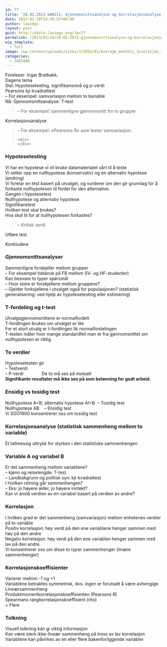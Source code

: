 ```yaml
---
id: 77
title: '28.02.2013 &#8211; Gjennomsnittsanalyse og korrelasjonsanalyse'
date: 2013-02-28T14:38:57+00:00
author: lassegs
layout: post
guid: http://skole.lassegs.org/?p=77
permalink: /2013/02/28/28-02-2013-gjennomsnittsanalyse-og-korrelasjonsanalyse/
wip_template:
  - full
image: /wp-content/uploads/sites/3/2014/01/Average_monthly_Insolation_to_15_deg_N_S.jpg
categories:
  - SGO1900
---
```

<div>
  Foreleser: Ingar Bratbakk.
</div>

<div>
</div>

<div>
  Dagens tema
</div>

<div>
  Sist: Hypotesetesting, signifikansnivå og p-verdi
</div>

<div>
  Pearsons kji-kvadrattest
</div>

<div>
  &#8211; For eksempel: samvariasjon mellom to bariable
</div>

<div>
  Nå: Gjennomsnittsanalyse: T-test
</div>

<div>
  <blockquote>
    <p>
      &#8211; For eksempel: sammenligne gjennomsnitt for to grupper
    </p>
  </blockquote>
  
  <p>
    Korrelasjonsanalyse
  </p>
</div>

<div>
  <blockquote>
    <div>
      &#8211; For eksempel: &laquo;Pearsons R&raquo; som tester samvariasjon.
    </div>
    
    <div>
    </div>
  </blockquote>
  
  <h3>
    Hypotesetesting
  </h3>
</div>

<div>
  Vi har en hypotese vi vil bruke datamaterialet vårt til å teste
</div>

<div>
  Vi setter opp en nullhypotese (konservativ) og en alternativ hypotese (endring)
</div>

<div>
  Vi foretar en test basert på utvalget, og vurderer om den gir grunnlag for å forkaste nullhypotesen til fordel for den alternative.
</div>

<div>
  Gangen i hypotesetest
</div>

<div>
  Nullhypotese og alternativ hypotese
</div>

<div>
  Signifikanstest
</div>

<div>
  Hvilken test skal brukes?
</div>

<div>
  Hva skal til for at nullhypotesen forkastes?
</div>

<div>
  <blockquote>
    <p>
      &#8211; Kritisk verdi
    </p>
  </blockquote>
  
  <p>
    Utføre test
  </p>
</div>

<div>
  Konkludere
</div>

<div>
</div>

### Gjennomsnittsanalyser

<div>
  Sammenligne forskjeller mellom grupper
</div>

<div>
  &#8211; For eksempel tidsbruk på FB mellom SV- og HF-studenter)
</div>

<div>
  Kan besvare to typer spørsmål
</div>

<div>
  &#8211; Hvor store er forskjellene mellom gruppene?
</div>

<div>
  &#8211; Gjelder forksjellene i utvalget også for populasjonen? (statistisk generalisering: ved hjelp av hypotesetesting eller estimering)
</div>

<div>
</div>

### T-fordeling og t-test

<div>
  Utvalgsgjennomsnittene er normalfordelt
</div>

<div>
  T-fordlingen brukes om utvalget er lite
</div>

<div>
  For et stort utvalg er t-fordlingen lik normalfordelingen
</div>

<div>
  T-testen måler hvor mange standardfeil man er fra gjennomsnittet om nullhypotesen er riktig.
</div>

<div>
</div>

### To verdier

<div>
  Hypotesetesten gir
</div>

<div>
  &#8211; Testverdi
</div>

<div>
  &#8211; P-verdi               De to må ses på motsatt
</div>

<div>
</div>

<div>
  <strong>Signifikante resultater må ikke ses på som belønning for godt arbeid.</strong>
</div>

<div>
</div>

### Ensidig vs tosidig test

<div>
  Nullhypotese A=B; alternativ hypotese A!=B  &#8211; Tosidig test
</div>

<div>
  Nullhypotese A<B; Alternativ hypotese A>B    &#8211; Ensidig test
</div>

<div>
  Vi SGO1900 konsentrerer oss om tosidig test
</div>

<div>
</div>

### Korrelasjonsanalyse (statistisk sammenheng mellom to variable)

<div>
  Et tallmessig uttrykk for styrken i den statistiske sammenhengen
</div>

<div>
</div>

### Variable A og variabel B

<div>
  Er det sammenheng mellom variablene?
</div>

<div>
  &#8211; kjønn og reiselengde: T-test
</div>

<div>
  &#8211; Landbakgrunn og politisk syn: kji-kvadrattest
</div>

<div>
  I Hvilken retning går sammenhengen?
</div>

<div>
  &#8211; Eks: jo høyere alder, jo høyere inntekt?
</div>

<div>
  Kan vi anslå verdien av en variabel basert på verdien av andre?
</div>

<div>
</div>

### Korrelasjon

<div>
  I hvilken grad er det sammenheng (samvariasjon) mellom enhetenes verdier på to variable
</div>

<div>
  Positiv korrelasjon: høy verdi på den ene variablene henger sammen med høy på den andre
</div>

<div>
  Negativ korrelasjon: høy verdi på den ene variablen henger sammen med lav på den andre.
</div>

<div>
</div>

<div>
  Vi konsentrerer oss om disse to typer sammenhenger (linære sammenhenger)
</div>

<div>
</div>

### Korrelasjonskoeffisienter

<div>
  Varierer mellom -1 og +1
</div>

<div>
  Variablene betraktes symmetrisk, dvs. ingen er forutsatt å være avhengige
</div>

<div>
  Lineærsammenheng
</div>

<div>
  Produktmomentkorrelasjonskoeffisienten (Pearsons R)
</div>

<div>
  Spearmans rangkorrelasjonskoeffisient (rho)
</div>

<div>
  + Flere
</div>

<div>
</div>

### Tolkning

<div>
  Visuell tolkning kan gi viktig informasjon
</div>

<div>
  Kan være sterk ikke-lineær sammenheng på tross av lav korrelasjon
</div>

<div>
  Variablene kan påvirkes av en eller flere bakenforliggende variabler
</div>